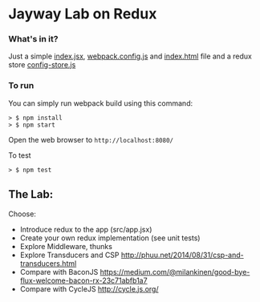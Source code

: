 # Jayway Lab on Redux


### What's in it?

Just a simple [index.jsx](./src/index.jsx), [webpack.config.js](./webpack.config.js) and [index.html](./public/index.html) file 
and a redux store [config-store.js](./src/config-store.js)

### To run

You can simply run webpack build using this command: 

```
> $ npm install
> $ npm start
```

Open the web browser to `http://localhost:8080/`

To test

```
> $ npm test
```

## The Lab:

Choose:
* Introduce redux to the app (src/app.jsx) 
* Create your own redux implementation (see unit tests)
* Explore Middleware, thunks
* Explore Transducers and CSP http://phuu.net/2014/08/31/csp-and-transducers.html
* Compare with BaconJS https://medium.com/@milankinen/good-bye-flux-welcome-bacon-rx-23c71abfb1a7
* Compare with CycleJS http://cycle.js.org/

